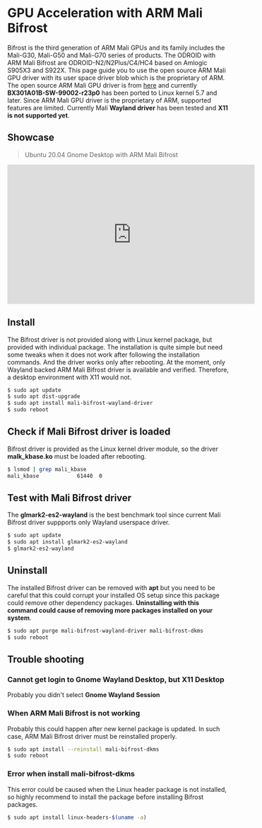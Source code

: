 # GPU Acceleration with ARM Mali Bifrost

Bifrost is the third generation of ARM Mali GPUs and its family includes the Mali-G30, Mali-G50 and Mali-G70 series of products. The ODROID with ARM Mali Bifrost are ODROID-N2/N2Plus/C4/HC4 based on Amlogic S905X3 and S922X. This page guide you to use the open source ARM Mali GPU driver with its user space driver blob which is the proprietary of ARM. The open source ARM Mali GPU driver is from [here](https://developer.arm.com/tools-and-software/graphics-and-gaming/mali-drivers/bifrost-kernel) and currently **BX301A01B-SW-99002-r23p0** has been ported to Linux kernel 5.7 and later. Since ARM Mali GPU driver is the proprietary of ARM, supported features are limited. Currently Mali **Wayland driver** has been tested and **X11 is not supported yet**.

## Showcase
> Ubuntu 20.04 Gnome Desktop with ARM Mali Bifrost

<iframe width="560" height="315" src="https://www.youtube.com/embed/J9EuXwxVik0" frameborder="0" allow="accelerometer; autoplay; clipboard-write; encrypted-media; gyroscope; picture-in-picture" allowfullscreen></iframe>

## Install

The Bifrost driver is not provided along with Linux kernel package, but provided with individual package. The installation is quite simple but need some tweaks when it does not work after following the installation commands. And the driver works only after rebooting. At the moment, only Wayland backed ARM Mali Bifrost driver is available and verified. Therefore, a desktop environment with X11 would not.

```bash
$ sudo apt update
$ sudo apt dist-upgrade
$ sudo apt install mali-bifrost-wayland-driver
$ sudo reboot
```
## Check if Mali Bifrost driver is loaded
Bifrost driver is provided as the Linux kernel driver module, so the driver **malk_kbase.ko** must be loaded after rebooting.
```bash
$ lsmod | grep mali_kbase
mali_kbase            61440  0
```

## Test with Mali Bifrost driver
The **glmark2-es2-wayland** is the best benchmark tool since current Mali Bifrost driver suppports only Wayland userspace driver.
```bash
$ sudo apt update
$ sudo apt install glmark2-es2-wayland
$ glmark2-es2-wayland
```

## Uninstall
The installed Bifrost driver can be removed with **apt** but you need to be careful that this could corrupt your installed OS setup since this package could remove other dependency packages. **Uninstalling with this command could cause of removing more packages installed on your system**.

```bash
$ sudo apt purge mali-bifrost-wayland-driver mali-bifrost-dkms
$ sudo reboot
```

## Trouble shooting
### Cannot get login to Gnome Wayland Desktop, but X11 Desktop
Probably you didn't select **Gnome Wayland Session**
### 

### When ARM Mali Bifrost is not working
Probably this could happen after new kernel package is updated. In such case, ARM Mali Bifrost driver must be reinstalled properly.
```bash
$ sudo apt install --reinstall mali-bifrost-dkms
$ sudo reboot
```

### Error when install **mali-bifrost-dkms**
This error could be caused when the Linux header package is not installed, so highly recommend to install the package before installing Bifrost packages.
```bash
$ sudo apt install linux-headers-$(uname -a)
```
